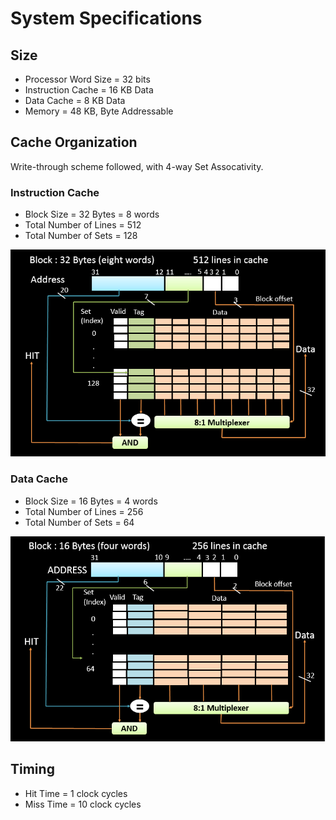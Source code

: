 # System Specifications

## Size

* Processor Word Size = 32 bits
* Instruction Cache = 16 KB Data
* Data Cache = 8 KB Data
* Memory = 48 KB, Byte Addressable

## Cache Organization

Write-through scheme followed, with 4-way Set Assocativity.

### Instruction Cache

* Block Size = 32 Bytes = 8 words
* Total Number of Lines = 512
* Total Number of Sets = 128

![alt text](https://github.com/JayDigvijay/RISC-V_Processors/blob/master/Cache/Instruction%20Cache.PNG?raw=true)

### Data Cache

* Block Size = 16 Bytes = 4 words
* Total Number of Lines = 256
* Total Number of Sets = 64

![alt text](https://github.com/JayDigvijay/RISC-V_Processors/blob/master/Cache/Data%20Cache.PNG?raw=true)

## Timing

* Hit Time = 1 clock cycles
* Miss Time = 10 clock cycles

